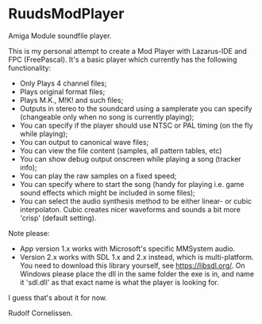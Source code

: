 # RuudsModPlayer
Amiga Module soundfile player.

This is my personal attempt to create a Mod Player with Lazarus-IDE and FPC (FreePascal).
It's a basic player which currently has the following functionality:

- Only Plays 4 channel files;
- Plays original format files;
- Plays M.K., M!K! and such files;
- Outputs in stereo to the soundcard using a samplerate you can specify (changeable only when no song is currently playing);
- You can specify if the player should use NTSC or PAL timing (on the fly while playing);
- You can output to canonical wave files;
- You can view the file content (samples, all pattern tables, etc)
- You can show debug output onscreen while playing a song (tracker info);
- You can play the raw samples on a fixed speed;
- You can specify where to start the song (handy for playing i.e. game sound effects which might be included in some files);
- You can select the audio synthesis method to be either linear- or cubic interpolaton. 
  Cubic creates nicer waveforms and sounds a bit more 'crisp' (default setting).

Note please:
- App version 1.x works with Microsoft's specific MMSystem audio.
- Version 2.x works with SDL 1.x and 2.x instead, which is multi-platform. You need to download this library yourself, see https://libsdl.org/.
  On Windows please place the dll in the same folder the exe is in, and name it 'sdl.dll' as that exact name is what the player is looking for.

I guess that's about it for now.


Rudolf Cornelissen.
